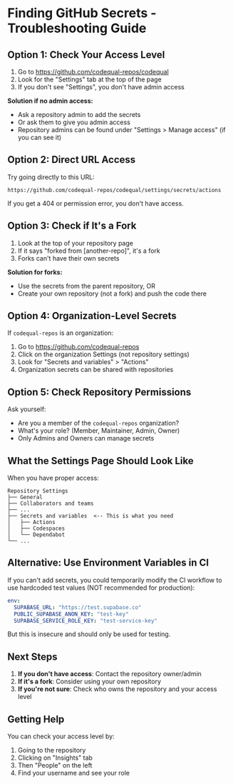 # Finding GitHub Secrets - Troubleshooting Guide

## Option 1: Check Your Access Level

1. Go to https://github.com/codequal-repos/codequal
2. Look for the "Settings" tab at the top of the page
3. If you don't see "Settings", you don't have admin access

**Solution if no admin access:**
- Ask a repository admin to add the secrets
- Or ask them to give you admin access
- Repository admins can be found under "Settings > Manage access" (if you can see it)

## Option 2: Direct URL Access

Try going directly to this URL:
```
https://github.com/codequal-repos/codequal/settings/secrets/actions
```

If you get a 404 or permission error, you don't have access.

## Option 3: Check if It's a Fork

1. Look at the top of your repository page
2. If it says "forked from [another-repo]", it's a fork
3. Forks can't have their own secrets

**Solution for forks:**
- Use the secrets from the parent repository, OR
- Create your own repository (not a fork) and push the code there

## Option 4: Organization-Level Secrets

If `codequal-repos` is an organization:
1. Go to https://github.com/codequal-repos
2. Click on the organization Settings (not repository settings)
3. Look for "Secrets and variables" > "Actions"
4. Organization secrets can be shared with repositories

## Option 5: Check Repository Permissions

Ask yourself:
- Are you a member of the `codequal-repos` organization?
- What's your role? (Member, Maintainer, Admin, Owner)
- Only Admins and Owners can manage secrets

## What the Settings Page Should Look Like

When you have proper access:
```
Repository Settings
├── General
├── Collaborators and teams
├── ...
├── Secrets and variables  <-- This is what you need
│   ├── Actions
│   ├── Codespaces
│   └── Dependabot
└── ...
```

## Alternative: Use Environment Variables in CI

If you can't add secrets, you could temporarily modify the CI workflow to use hardcoded test values (NOT recommended for production):

```yaml
env:
  SUPABASE_URL: "https://test.supabase.co"
  PUBLIC_SUPABASE_ANON_KEY: "test-key"
  SUPABASE_SERVICE_ROLE_KEY: "test-service-key"
```

But this is insecure and should only be used for testing.

## Next Steps

1. **If you don't have access**: Contact the repository owner/admin
2. **If it's a fork**: Consider using your own repository
3. **If you're not sure**: Check who owns the repository and your access level

## Getting Help

You can check your access level by:
1. Going to the repository
2. Clicking on "Insights" tab
3. Then "People" on the left
4. Find your username and see your role
